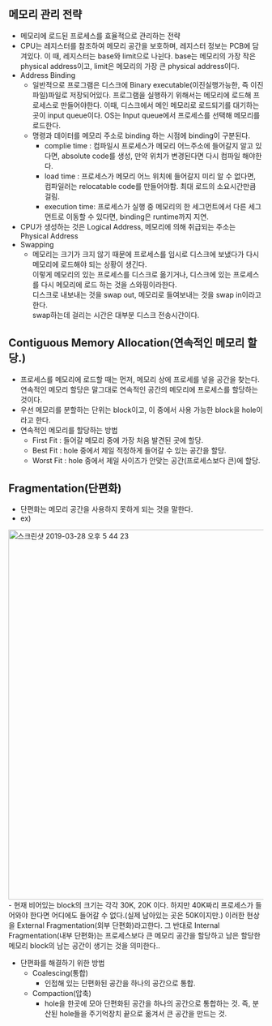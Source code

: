 ## 메모리 관리 전략
* 메모리에 로드된 프로세스를 효율적으로 관리하는 전략
* CPU는 레지스터를 참조하여 메모리 공간을 보호하며, 레지스터 정보는 PCB에 담겨있다. 이 때, 레지스터는 base와 limit으로 나뉜다. base는 메모리의 가장 작은 physical address이고, limit은 메모리의 가장 큰 physical address이다.
* Address Binding
  - 일반적으로 프로그램은 디스크에 Binary executable(이진실행가능한, 즉 이진파일)파일로 저장되어있다. 프로그램을 실행하기 위해서는 메모리에 로드해 프로세스로 만들어야한다.
  이때, 디스크에서 메인 메모리로 로드되기를 대기하는 곳이 input queue이다. OS는 Input queue에서 프로세스를 선택해 메모리를 로드한다.
  - 명령과 데이터를 메모리 주소로 binding 하는 시점에 binding이 구분된다.
    + complie time :  컴파일시 프로세스가 메모리 어느주소에 들어갈지 알고 있다면, absolute code를 생성, 만약 위치가 변경된다면 다시 컴파일 해야한다.
    + load time : 프로세스가 메모리 어느 위치에 들어갈지 미리 알 수 없다면, 컴파일러는 relocatable code를 만들어야함. 최대 로드의 소요시간만큼 걸림.
    + execution time: 프로세스가 실행 중 메모리의 한 세그먼트에서 다른 세그먼트로 이동할 수 있다면, binding은 runtime까지 지연.
* CPU가 생성하는 것은 Logical Address, 메모리에 의해 취급되는 주소는 Physical Address
* Swapping
  - 메모리는 크기가 크지 않기 때문에 프로세스를 임시로 디스크에 보냈다가 다시 메모리에 로드해야 되는 상황이 생긴다.  
    이렇게 메모리의 있는 프로세스를 디스크로 옮기거나, 디스크에 있는 프로세스를 다시 메모리에 로드 하는 것을 스와핑이라한다.  
    디스크로 내보내는 것을 swap out, 메모리로 들여보내는 것을 swap in이라고한다.  
    swap하는데 걸리는 시간은 대부분 디스크 전송시간이다.
  
## Contiguous Memory Allocation(연속적인 메모리 할당.)
* 프로세스를 메모리에 로드할 때는 먼저, 메모리 상에 프로세를 넣을 공간을 찾는다. 연속적인 메모리 할당은 말그대로 연속적인 공간의 메모리에 프로세스를 할당하는 것이다.
* 우선 메모리를 분할하는 단위는 block이고, 이 중에서 사용 가능한 block을 hole이라고 한다.
* 연속적인 메모리를 할당하는 방법
  - First Fit : 들어갈 메모리 중에 가장 처음 발견된 곳에 할당.
  - Best Fit : hole 중에서 제일 적정하게 들어갈 수 있는 공간을 할당.
  - Worst Fit : hole 중에서 제일 사이즈가 안맞는 공간(프로세스보다 큰)에 할당.

## Fragmentation(단편화)
* 단편화는 메모리 공간을 사용하지 못하게 되는 것을 말한다.
* ex)
<img width="730" alt="스크린샷 2019-03-28 오후 5 44 23" src="https://user-images.githubusercontent.com/21151247/55143008-326ac580-5181-11e9-95dc-391a0f8d71f4.png">  
  - 현재 비어있는 block의 크기는 각각 30K, 20K 이다. 하지만 40K짜리 프로세스가 들어와야 한다면 어디에도 들어갈 수 없다.(실제 남아있는 곳은 50K이지만.)  
    이러한 현상을 External Fragmentation(외부 단편화)라고한다.   
    그 반대로 Internal Fragmentation(내부 단편화)는 프로세스보다 큰 메모리 공간을 할당하고 남은 할당한 메모리 block의 남는 공간이 생기는 것을 의미한다..
    
* 단편화를 해결하기 위한 방법
  - Coalescing(통합)
    + 인접해 있는 단편화된 공간을 하나의 공간으로 통합.
  - Compaction(압축)
    + hole을 한곳에 모아 단편화된 공간을 하나의 공간으로 통합하는 것. 즉, 분산된 hole들을 주기억장치 끝으로 옮겨서 큰 공간을 만드는 것.
